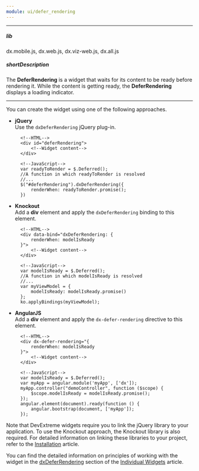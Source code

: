 ```yaml
---
module: ui/defer_rendering
---
```

---
##### lib
dx.mobile.js, dx.web.js, dx.viz-web.js, dx.all.js

##### shortDescription
The **DeferRendering** is a widget that waits for its content to be ready before rendering it. While the content is getting ready, the **DeferRendering** displays a loading indicator.

---
You can create the widget using one of the following approaches.

- **jQuery**  
 Use the `dxDeferRendering` jQuery plug-in.

        <!--HTML-->
        <div id="deferRendering">
            <!--Widget content-->
        </div>

    <!---->

        <!--JavaScript-->
        var readyToRender = $.Deferred();
        //A function in which readyToRender is resolved
        //...
        $("#deferRendering").dxDeferRendering({
            renderWhen: readyToRender.promise();
        })

- **Knockout**  
 Add a **div** element and apply the `dxDeferRendering` binding to this element. 

        <!--HTML-->
        <div data-bind="dxDeferRendering: {
            renderWhen: modelIsReady
        }">
            <!--Widget content-->
        </div>
  
    <!---->
  
        <!--JavaScript-->
        var modelIsReady = $.Deferred();
        //A function in which modelIsReady is resolved
        //...
        var myViewModel = {
            modelIsReady: modelIsReady.promise()
        };
        ko.applyBindings(myViewModel);

- **AngularJS**  
 Add a **div** element and apply the `dx-defer-rendering` directive to this element.

        <!--HTML-->
        <div dx-defer-rendering="{
            renderWhen: modelIsReady
        }">
            <!--Widget content-->
        </div>

    <!---->

        <!--JavaScript-->
        var modelIsReady = $.Deferred();
        var myApp = angular.module('myApp', ['dx']);
        myApp.controller("demoController", function ($scope) {
            $scope.modelIsReady = modelIsReady.promise();
        });
        angular.element(document).ready(function () {
            angular.bootstrap(document, ['myApp']);
        });

Note that DevExtreme widgets require you to link the jQuery library to your application. To use the Knockout approach, the Knockout library is also required. For detailed information on linking these libraries to your project, refer to the [Installation](/concepts/10%20UI%20Widgets/0%20Basics/01%20Installation '/Documentation/Guide/UI_Widgets/Basics/Installation/') article.

You can find the detailed information on principles of working with the widget in the [dxDeferRendering](/concepts/10%20UI%20Widgets/10%20UI%20Widget%20Categories/Individual%20Widgets/dxDeferRendering.md '/Documentation/Guide/UI_Widgets/UI_Widget_Categories/Individual_Widgets/#dxDeferRendering') section of the [Individual Widgets](/concepts/10%20UI%20Widgets/10%20UI%20Widget%20Categories/Individual%20Widgets '/Documentation/Guide/UI_Widgets/UI_Widget_Categories/Individual_Widgets/') article.